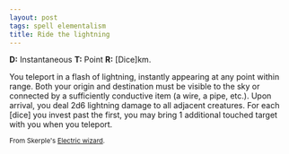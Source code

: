 ```yaml
---
layout: post
tags: spell elementalism
title: Ride the lightning
---
```

<b>D:</b> Instantaneous <b>T:</b> Point <b>R:</b> [Dice]km.

You teleport in a flash of lightning, instantly appearing at any point within range. Both your origin and destination must be visible to the sky or connected by a sufficiently conductive item (a wire, a pipe, etc.). Upon arrival, you deal 2d6 lightning damage to all adjacent creatures. For each [dice] you invest past the first, you may bring 1 additional touched target with you when you teleport.

<small>From Skerple's [Electric wizard](https://coinsandscrolls.blogspot.com/2020/04/osr-class-electric-wizard.html).</small>
